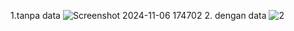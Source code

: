 1.tanpa data
   ![Screenshot 2024-11-06 174702](https://github.com/user-attachments/assets/b5ac26e4-4a99-48ca-83a3-3c2c6db89a5b)
2. dengan data
![2](https://github.com/user-attachments/assets/8397ad63-5bad-4da0-98c3-8c58e902f70b)
